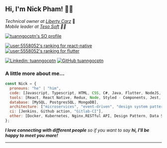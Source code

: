 <h2> Hi, I'm Nick Pham! 👋🏻</h2>
<p>
  <em>Technical owner at <a href="https://libertycarz.com/">Liberty Carz</a></em> 🏢
  </br>
  <em>Mobile leader at <a href="https://tesosoft.com/">Teso Soft</a> 🕴🏻</em>
</p>

[![tuanngocptn's SO profile](https://stackoverflow-readme-profile.johannchopin.fr/profile-small/5558052)](https://stackoverflow.com/users/5558052/tuanngocptn)

[![user:5558052's ranking for react-native](https://stackoverflow-readme-profile.johannchopin.fr/tags-league-ranking/react-native/5558052?theme=cobalt)](https://stackoverflow-readme-profile.vercel.app/tags-league/react-native/users/5558052) [![user:5558052's ranking for flutter](https://stackoverflow-readme-profile.johannchopin.fr/tags-league-ranking/flutter/5558052?theme=dark)](https://stackoverflow-readme-profile.vercel.app/tags-league/flutter/users/5558052)

[![Linkedin: tuanngocptn](https://img.shields.io/badge/-tuanngocptn-blue?style=flat-square&logo=Linkedin&logoColor=white&link=https://www.linkedin.com/in/tuanngocptn/)](https://www.linkedin.com/in/tuanngocptn/)
[![GitHub tuanngocptn](https://img.shields.io/github/followers/tuanngocptn?label=follow&style=social)](https://github.com/tuanngocptn)

### A little more about me...

```javascript
const Nick = {
  pronouns: "he" | "him",
  code: [Javascript, Typescript, HTML, CSS, C#, Java, Flutter, NodeJS, Dart],
  tools: [React, React Native, Redux, Node, Styled - Components, Jest, Docker, Java-Spring, Flutter],
  database: [MySQL, PostgresSQL, MongoDB],
  architecture: ["microservices", "event-driven", "design system pattern"],
  ci: [Jenkins, Github action, "Gitlab-CI"],
  other: [Docker, Kubernetes, Nginx,RESTful API, Design Pattern, Data Structure, Algorithm],
};
```

<em><b>I love connecting with different people</b> so if you want to say <b>hi, I'll be happy to meet you more!</b></em>

---
